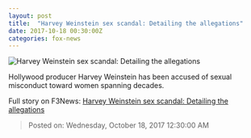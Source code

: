 ```yaml
---
layout: post
title:  "Harvey Weinstein sex scandal: Detailing the allegations"
date: 2017-10-18 00:30:00Z
categories: fox-news
---
```


![Harvey Weinstein sex scandal: Detailing the allegations](http://a57.foxnews.com/images.foxnews.com/content/fox-news/entertainment/2017/10/17/harvey-weinstein-sex-scandal-detailing-allegations/_jcr_content/article-text/article-par-11/inline_spotlight_ima/image.img.jpg/612/344/1507638108412.jpg?ve=1&tl=1)

Hollywood producer Harvey Weinstein has been accused of sexual misconduct toward women spanning decades.


Full story on F3News: [Harvey Weinstein sex scandal: Detailing the allegations](http://www.f3nws.com/n/ThGZj)

> Posted on: Wednesday, October 18, 2017 12:30:00 AM
